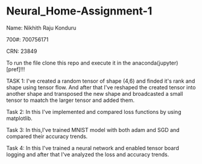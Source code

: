 # Neural_Home-Assignment-1

Name: Nikhith Raju Konduru

700#: 700756171

CRN: 23849

To run the file clone this repo and execute it in the anaconda(jupyter)[pref]!!!


TASK 1:
I've created a random tensor of shape (4,6) and finded it's rank and shape using tensor flow.
And after that I've reshaped the created tensor into another shape and transposed the new shape and broadcasted a small tensor to maatch the larger tensor and added them.

Task 2:
In this I've implemented and compared loss functions by using matplotlib.

Task 3:
In this,I've trained MNIST model with both adam and SGD and compared their accuracy trends.

Task 4:
In this I've trained a neural network and enabled tensor board logging and after that I've analyzed the loss and accuracy trends.
